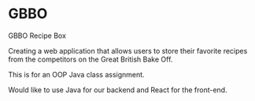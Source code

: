 # GBBO
GBBO Recipe Box

Creating a web application that allows users to store their favorite recipes from the competitors on the Great British Bake Off.

This is for an OOP Java class assignment.

Would like to use Java for our backend and React for the front-end.
